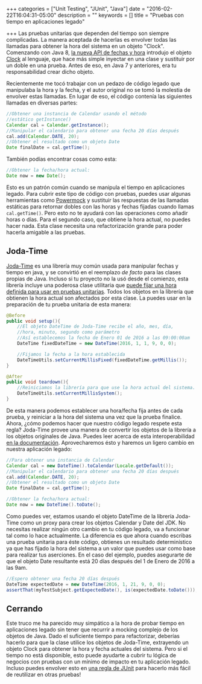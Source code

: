 +++
categories = ["Unit Testing", "JUnit", "Java"]
date = "2016-02-22T16:04:31-05:00"
description = ""
keywords = []
title = "Pruebas con tiempo en aplicaciones legado"

+++
Las pruebas unitarias que dependen del tiempo son siempre complicadas. La manera aceptada de hacerlas es envolver todas las llamadas para obtener la hora del sistema en un objeto "Clock". Comenzando con Java 8, [la nueva API de fechas y hora](https://jcp.org/en/jsr/detail?id=310) introdujo el objeto [Clock](https://docs.oracle.com/javase/8/docs/api/java/time/Clock.html) al lenguaje, que hace más simple inyectar en una clase y sustituir por un doble en una prueba. Antes de eso, en Java 7 y anteriores, era tu responsabilidad crear dicho objeto.

<!--more-->

Recientemente me tocó trabajar con un pedazo de código legado que manipulaba la hora y la fecha, y el autor original no se tomó la molestia de envolver estas llamadas. En lugar de eso, el código contenía las siguientes llamadas en diversas partes:

``` java
//Obtener una instancia de Calendar usando el método 
//estático getInstance()
Calendar cal = Calendar.getInstance();
//Manipular el calendario para obtener una fecha 20 días después
cal.add(Calendar.DATE, 20);
//Obtener el resultado como un objeto Date
Date finalDate = cal.getTime();
``` 

También podías encontrar cosas como esta:
``` java
//Obtener la fecha/hora actual:
Date now = new Date();
```

Esto es un patrón común cuando se manipula el tiempo en aplicaciones legado. Para cubrir este tipo de código con pruebas, puedes usar algunas herramientas como [Powermock](https://github.com/jayway/powermock) y sustituir las respuestas de las llamadas estáticas para retornar dobles con las horas y fechas fijadas cuando llamas `cal.getTime()`. Pero esto no te ayudará con las operaciones como añadir horas o días. Para el segundo caso, que obtiene la hora actual, no puedes hacer nada. Esta clase necesita una refactorización grande para poder hacerla amigable a las pruebas.

## Joda-Time

[Joda-Time](http://www.joda.org/joda-time/index.html) es una librería muy común usada para manipular fechas y tiempo en java, y se convirtió en el reemplazo *de facto* para las clases propias de Java. Incluso si tu proyecto no la usó desde el comienzo, esta librería incluye una poderosa clase utilitaria que [puede fijar una hora definida para usar en pruebas unitarias](http://www.joda.org/joda-time/userguide.html#Change_the_Current_Time). Todos los objetos en la librería que obtienen la hora actual son afectados por esta clase. La puedes usar en la preparación de tu prueba unitaria de esta manera:

``` java
@Before
public void setup(){
    //El objeto DateTime de Joda-Time recibe el año, mes, día, 
    //hora, minuto, segundo como parámetro
    //Así establecemos la fecha de Enero 01 de 2016 a las 09:00:00am
    DateTime fixedDateTime = new DateTime(2016, 1, 1, 9, 0, 0);

    //Fijamos la fecha a la hora establecida
    DateTimeUtils.setCurrentMillisFixed(fixedDateTime.getMillis());
}

@After
public void teardown(){
    //Reiniciamos la librería para que use la hora actual del sistema.
    DateTimeUtils.setCurrentMillisSystem();
}
```

De esta manera podemos establecer una hora/fecha fija antes de cada prueba, y reiniciar a la hora del sistema una vez que la prueba finalice. Ahora, ¿cómo podemos hacer que nuestro código legado respete esta regla? Joda-Time provee una manera de convertir los objetos de la librería a los objetos originales de Java. Puedes leer acerca de esta interoperabilidad [en la documentación](http://www.joda.org/joda-time/userguide.html#JDK_Interoperability). Aprovecharemos ésto y haremos un ligero cambio en nuestra aplicación legado:

``` java
//Para obtener una instancia de Calendar
Calendar cal = new DateTime().toCalendar(Locale.getDefault());
//Manipular el calendario para obtener una fecha 20 días después
cal.add(Calendar.DATE, 20);
//Obtener el resultado como un objeto Date
Date finalDate = cal.getTime();
```

``` java
//Obtener la fecha/hora actual:
Date now = new DateTime().toDate();
```

Como puedes ver, estamos usando el objeto DateTime de la librería Joda-Time como un proxy para crear los objetos Calendar y Date del JDK. No necesitas realizar ningún otro cambio en tu código legado, va a funcionar tal como lo hace actualmente. La diferencia es que ahora cuando escribas una prueba unitaria para éste código, obtienes un resultado determinístico ya que has fijado la hora del sistema a un valor que puedes usar como base para realizar tus aserciones. En el caso del ejemplo, puedes asegurarte de que el objeto Date resultante está 20 días después del 1 de Enero de 2016 a las 9am.

``` java
//Espero obtener una fecha 20 días después
DateTime expectedDate = new DateTime(2016, 1, 21, 9, 0, 0); 
assertThat(myTestSubject.getExpectedDate(), is(expectedDate.toDate()));
```

## Cerrando

Este truco me ha parecido muy simpático a la hora de probar tiempo en aplicaciones legado sin tener que recurrir a mocking complejo de los objetos de Java. Dado el suficiente tiempo para refactorizar, deberías hacerlo para que la clase utilice los objetos de Joda-Time, extrayendo un objeto Clock para obtener la hora y fecha actuales del sistema. Pero si el tiempo no está disponible, esto puede ayudarte a cubrir tu lógica de negocios con pruebas con un mínimo de impacto en tu aplicación legado. Incluso puedes envolver esto en [una regla de JUnit](https://github.com/junit-team/junit/wiki/Rules) para hacerlo más fácil de reutilizar en otras pruebas!

